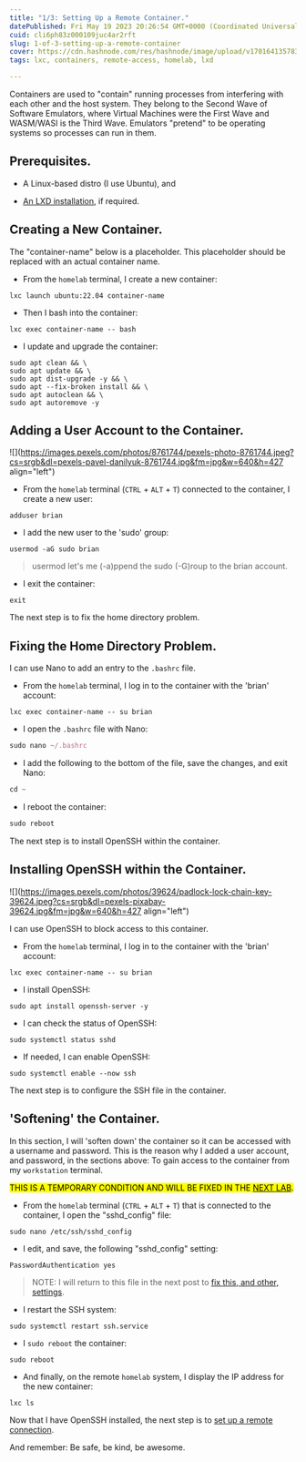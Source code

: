 ```yaml
---
title: "1/3: Setting Up a Remote Container."
datePublished: Fri May 19 2023 20:26:54 GMT+0000 (Coordinated Universal Time)
cuid: cli6ph83z000109juc4ar2rft
slug: 1-of-3-setting-up-a-remote-container
cover: https://cdn.hashnode.com/res/hashnode/image/upload/v1701641357830/6e7b6e44-6264-41fc-9ec5-442a3f562d5f.png
tags: lxc, containers, remote-access, homelab, lxd

---
```


Containers are used to "contain" running processes from interfering with each other and the host system. They belong to the Second Wave of Software Emulators, where Virtual Machines were the First Wave and WASM/WASI is the Third Wave. Emulators "pretend" to be operating systems so processes can run in them.

## Prerequisites.

* A Linux-based distro (I use Ubuntu), and
    
* [An LXD installation](https://solodev.app/2-of-10-lxd-on-the-homelab), if required.
    

## Creating a New Container.

The "container-name" below is a placeholder. This placeholder should be replaced with an actual container name.

* From the `homelab` terminal, I create a new container:
    

```plaintext
lxc launch ubuntu:22.04 container-name
```

* Then I bash into the container:
    

```plaintext
lxc exec container-name -- bash
```

* I update and upgrade the container:
    

```plaintext
sudo apt clean && \
sudo apt update && \
sudo apt dist-upgrade -y && \
sudo apt --fix-broken install && \
sudo apt autoclean && \
sudo apt autoremove -y
```

## Adding a User Account to the Container.

![](https://images.pexels.com/photos/8761744/pexels-photo-8761744.jpeg?cs=srgb&dl=pexels-pavel-danilyuk-8761744.jpg&fm=jpg&w=640&h=427 align="left")

* From the `homelab` terminal (`CTRL` + `ALT` + `T`) connected to the container, I create a new user:
    

```plaintext
adduser brian
```

* I add the new user to the 'sudo' group:
    

```plaintext
usermod -aG sudo brian
```

> usermod let's me (-a)ppend the sudo (-G)roup to the brian account.

* I exit the container:
    

```plaintext
exit
```

The next step is to fix the home directory problem.

## Fixing the Home Directory Problem.

I can use Nano to add an entry to the `.bashrc` file.

* From the `homelab` terminal, I log in to the container with the 'brian' account:
    

```plaintext
lxc exec container-name -- su brian
```

* I open the `.bashrc` file with Nano:
    

```javascript
sudo nano ~/.bashrc
```

* I add the following to the bottom of the file, save the changes, and exit Nano:
    

```javascript
cd ~
```

* I reboot the container:
    

```javascript
sudo reboot
```

The next step is to install OpenSSH within the container.

## Installing OpenSSH within the Container.

![](https://images.pexels.com/photos/39624/padlock-lock-chain-key-39624.jpeg?cs=srgb&dl=pexels-pixabay-39624.jpg&fm=jpg&w=640&h=427 align="left")

I can use OpenSSH to block access to this container.

* From the `homelab` terminal, I log in to the container with the 'brian' account:
    

```plaintext
lxc exec container-name -- su brian
```

* I install OpenSSH:
    

```plaintext
sudo apt install openssh-server -y
```

* I can check the status of OpenSSH:
    

```plaintext
sudo systemctl status sshd
```

* If needed, I can enable OpenSSH:
    

```plaintext
sudo systemctl enable --now ssh
```

The next step is to configure the SSH file in the container.

## 'Softening' the Container.

In this section, I will 'soften down' the container so it can be accessed with a username and password. This is the reason why I added a user account, and password, in the sections above: To gain access to the container from my `workstation` terminal.

<mark>THIS IS A TEMPORARY CONDITION AND WILL BE FIXED IN THE </mark> [<mark>NEXT LAB</mark>](https://solodev.app/2-of-3-setting-up-a-remote-connection#heading-hardening-the-container)<mark>.</mark>

* From the `homelab` terminal (`CTRL` + `ALT` + `T`) that is connected to the container, I open the "sshd\_config" file:
    

```plaintext
sudo nano /etc/ssh/sshd_config
```

* I edit, and save, the following "sshd\_config" setting:
    

```plaintext
PasswordAuthentication yes
```

> NOTE: I will return to this file in the next post to [fix this, and other, settings](https://solodev.app/2-of-3-setting-up-a-remote-connection).

* I restart the SSH system:
    

```plaintext
sudo systemctl restart ssh.service
```

* I `sudo reboot` the container:
    

```plaintext
sudo reboot
```

* And finally, on the remote `homelab` system, I display the IP address for the new container:
    

```plaintext
lxc ls
```

Now that I have OpenSSH installed, the next step is to [set up a remote connection](https://solodev.app/2-of-3-setting-up-a-remote-connection).

And remember: Be safe, be kind, be awesome.